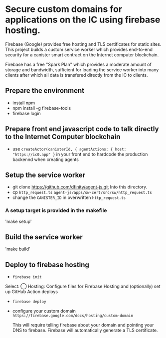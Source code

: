 # Secure custom domains for applications on the IC using firebase hosting.

Firebase (Google) provides free hosting and TLS certificates for static sites.
This project builds a custom service worker which provides end-to-end security
for a canister smart contract on the Internet computer blockchain.

Firebase has a free "Spark Plan" which provides a moderate amount of
storage and bandwidth, sufficient for loading the service worker into many
clients after which all data is transfered directly from the IC to clients.

## Prepare the environment
* install npm
* npm install -g firebase-tools
* firebase login

## Prepare front end javascript code to talk directly to the Internet Computer blockchain
* use `createActor(canisterId, { agentActions: { host: "https://ic0.app" }` in your front end to hardcode the production backennd when creating agents

## Setup the service worker
* git clone https://github.com/dfinity/agent-js.git
  Into this directory.
* cp `http_request.ts` `agent-js/apps/sw-cert/src/sw/http_request.ts`
* change the `CANISTER_ID` in overwritten `http_request.ts`

### A setup target is provided in the makefile
'make setup'

## Build the service worker
'make build'

## Deploy to firebase hosting
* `firebase init`

 Select:
 ◯ Hosting: Configure files for Firebase Hosting and (optionally) set up GitHub Action deploys

* `firebase deploy`
* configure your custom domain `https://firebase.google.com/docs/hosting/custom-domain`

  This will require telling firebase about your domain and pointing your DNS to firebase.
  Firebase will automatically generate a TLS certificate.

